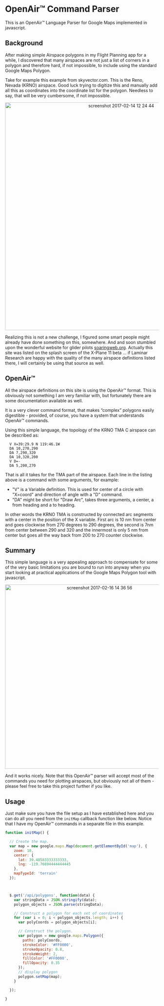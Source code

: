 # OpenAir™ Command Parser
This is an OpenAir™ Language Parser for Google Maps implemented in javascript.

## Background
After making simple Airspace polygons in my Flight Planning app for a while, I discovered that many airspaces are not just a list of corners in a polygon and therefore hard, if not impossible, to include using the standard Google Maps Polygon.
<p/>
Take for example this example from skyvector.com. This is the Reno, Nevada (KRNO) airspace. Good luck trying to digitize this and manually add all this as coordinates into the coordinate list for the polygon. Needless to say, that will be very cumbersome, if not impossible.
<p align="center">
<img width="745" alt="screenshot 2017-02-14 12 24 44" src="https://cloud.githubusercontent.com/assets/3058746/22986895/941b1d72-f3df-11e6-82b5-f49e13608e8b.png">
</p>


Realizing this is not a new challenge, I figured some smart people might already have done something on this, somewhere. And
and soon stumbled upon the wonderful website for glider pilots [soaringweb.org](http://soaringweb.org).
Actually this site was listed on the splash screen of the X-Plane 11 beta ... if Laminar Research are happy with the quality
of the many airspace definitions listed there, I will certainly be using that source as well.


## OpenAir™
All the airspace definitions on this site is using the OpenAir™ format. This is obviously not something I am very familiar
with, but fortunately there are some documentation available as well.

It is a very clever command format, that makes “complex” polygons easily digestible - provided, of course, you have a system
that understands OpenAir™ commands.

Using this simple language, the topology of the KRNO TMA C airspace can be described as:

```openair
  V X=39:29.9 N 119:46.1W
  DA 10,270,290
  DA 7,290,320
  DA 10,320,200
  V D=-
  DA 5,200,270
```

That is all it takes for the TMA part of the airspace. Each line in the listing above is a command with some arguments, for example:
* "V" is a Variable definition. This is used for center of a circle with "X=coord" and direction of angle with a "D" command.
* "DA" might be short for "Draw Arc", takes three arguments, a center, a from heading and a to heading.

In other words the KRNO TMA is constructed by connected arc segments with a center in the position of the X variable.
First arc is 10 nm from center and goes clockwise from 270 degrees to 290 degrees, the second is 7nm from center between 290 and 320 and the innermost is only 5 nm from center but goes all the way back from 200 to 270 counter clockwise.


## Summary
This simple language is a very appealing approach to compensate for some of the very basic limitations you are bound to run into anyway when you start looking at practical applications of the Google Maps Polygon tool with javascript.

<p align="center">
<img width="603" alt="screenshot 2017-02-16 14 36 56" src="https://user-images.githubusercontent.com/3058746/30988947-47798b8e-a49c-11e7-8596-05275fb3f221.png">
</p>

And it works nicely. Note that this OpenAir™ parser will accept most of the commands you need for plotting airspaces, but obviously not all of them - please feel free to take this project further if you like.

## Usage
Just make sure you have the file setup as I have established here and you can do all you need from the `initMap` callback function like below. Notice that I have my OpenAir™ commands in a separate file in this example.

```javascript
function initMap() {

  // Create the map.
  var map = new google.maps.Map(document.getElementById('map'), {
    zoom: 10,
    center: {
      lat: 39.48583333333333,
      lng: -119.76694444444445
    },
    mapTypeId: 'terrain'
  });



  $.get('/api/polygons', function(data) {
    var stringData = JSON.stringify(data);
    polygon_objects = JSON.parse(stringData);

    // Construct a polygon for each set of coordinates
    for (var i = 0; i < polygon_objects.length; i++) {
      var polyCoords = polygon_objects[i];

      // Construct the polygon.
      var polygon = new google.maps.Polygon({
        paths: polyCoords,
        strokeColor: '#FF0000',
        strokeOpacity: 0.8,
        strokeWeight: 2,
        fillColor: '#FF0000',
        fillOpacity: 0.35
      });
      // display polygon
      polygon.setMap(map);
    }

  });

}
```
